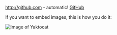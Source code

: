 
http://github.com - automatic!
[GitHub](http://github.com)


If you want to embed images, this is how you do it:

![Image of Yaktocat](https://octodex.github.com/images/yaktocat.png)
